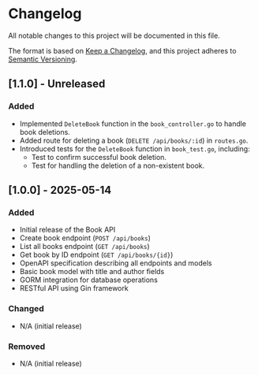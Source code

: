 # Changelog
All notable changes to this project will be documented in this file.

The format is based on [Keep a Changelog](https://keepachangelog.com/en/1.0.0/),
and this project adheres to [Semantic Versioning](https://semver.org/spec/v2.0.0.html).

## [1.1.0] - Unreleased

### Added
- Implemented `DeleteBook` function in the `book_controller.go` to handle book deletions.
- Added route for deleting a book (`DELETE /api/books/:id`) in `routes.go`.
- Introduced tests for the `DeleteBook` function in `book_test.go`, including:
   - Test to confirm successful book deletion.
   - Test for handling the deletion of a non-existent book.

## [1.0.0] - 2025-05-14
### Added
- Initial release of the Book API
- Create book endpoint (`POST /api/books`)
- List all books endpoint (`GET /api/books`)
- Get book by ID endpoint (`GET /api/books/{id}`)
- OpenAPI specification describing all endpoints and models
- Basic book model with title and author fields
- GORM integration for database operations
- RESTful API using Gin framework

### Changed
- N/A (initial release)

### Removed
- N/A (initial release)
